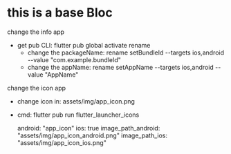 
# this is a base Bloc

change the info app
- get pub CLI: flutter pub global activate rename
  + change the packageName: rename setBundleId --targets ios,android --value "com.example.bundleId"
  + change the appName: rename setAppName --targets ios,android --value "AppName"

change the icon app
- change icon in: assets/img/app_icon.png
- cmd: flutter pub run flutter_launcher_icons

  android: "app_icon"
  ios: true
  image_path_android: "assets/img/app_icon_android.png"
  image_path_ios: "assets/img/app_icon_ios.png"